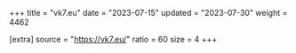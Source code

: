 +++
title = "vk7.eu"
date = "2023-07-15"
updated = "2023-07-30"
weight = 4462

[extra]
source = "https://vk7.eu/"
ratio = 60
size = 4
+++
